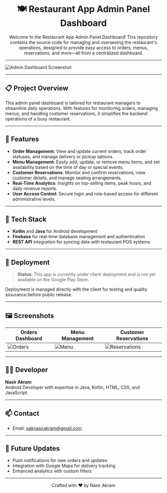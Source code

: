 <div align="center">
  
# 🍽️ Restaurant App Admin Panel Dashboard

Welcome to the Restaurant App Admin Panel Dashboard! This repository contains the source code for managing and overseeing the restaurant's operations, designed to provide easy access to orders, menus, reservations, and more—all from a centralized dashboard.

</div>

---

![Admin Dashboard Screenshot](path/to/your/image.png)

---

## 📋 Project Overview

This admin panel dashboard is tailored for restaurant managers to streamline daily operations. With features for monitoring orders, managing menus, and handling customer reservations, it simplifies the backend operations of a busy restaurant.

---

## 🔑 Features

- **Order Management**: View and update current orders, track order statuses, and manage delivery or pickup options.
- **Menu Management**: Easily add, update, or remove menu items, and set availability based on the time of day or special events.
- **Customer Reservations**: Monitor and confirm reservations, view customer details, and manage seating arrangements.
- **Real-Time Analytics**: Insights on top-selling items, peak hours, and daily revenue reports.
- **User Access Control**: Secure login and role-based access for different administrative levels.

---

## 🚀 Tech Stack

- **Kotlin** and **Java** for Android development
- **Firebase** for real-time database management and authentication
- **REST API** integration for syncing data with restaurant POS systems

---

## 📱 Deployment

> **Status**: This app is currently under client deployment and is not yet available on the Google Play Store.

Deployment is managed directly with the client for testing and quality assurance before public release.

---

## 🖼️ Screenshots

| Orders Dashboard               | Menu Management               | Customer Reservations         |
|--------------------------------|-------------------------------|-------------------------------|
| ![Orders](path/to/orders.png)  | ![Menu](path/to/menu.png)     | ![Reservations](path/to/reservations.png) |

---

## 👨‍💻 Developer

**Nasir Akram**  
Android Developer with expertise in Java, Kotlin, HTML, CSS, and JavaScript.  

---

## 📫 Contact

- Email: [paknasirakram@gmail.com](mailto:paknasirakram@gmail.com)

---

## 🚧 Future Updates

- Push notifications for new orders and updates
- Integration with Google Maps for delivery tracking
- Enhanced analytics with custom filters

---

<div align="center">
  Crafted with ❤️ by Nasir Akram
</div>
